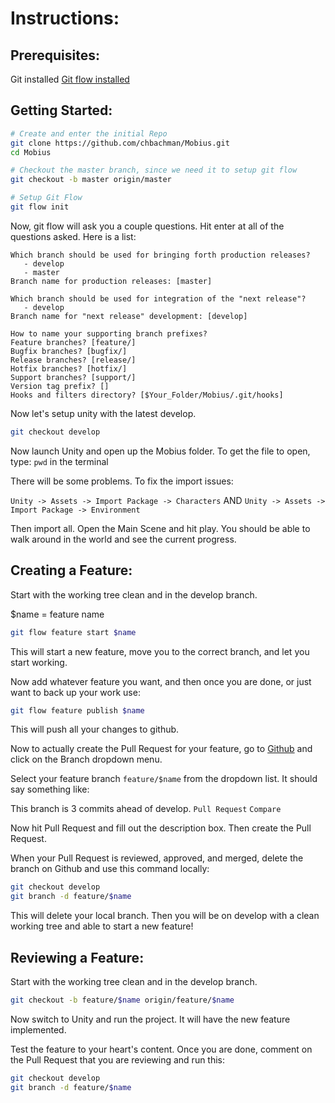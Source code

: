 # Instructions:

## Prerequisites:
Git installed
[Git flow installed](https://github.com/nvie/gitflow/wiki/Installation)

## Getting Started:
```bash
# Create and enter the initial Repo
git clone https://github.com/chbachman/Mobius.git
cd Mobius

# Checkout the master branch, since we need it to setup git flow
git checkout -b master origin/master

# Setup Git Flow
git flow init
```

Now, git flow will ask you a couple questions. Hit enter at all of the questions asked. Here is a list:

```
Which branch should be used for bringing forth production releases?
   - develop
   - master
Branch name for production releases: [master]

Which branch should be used for integration of the "next release"?
   - develop
Branch name for "next release" development: [develop]

How to name your supporting branch prefixes?
Feature branches? [feature/]
Bugfix branches? [bugfix/]
Release branches? [release/]
Hotfix branches? [hotfix/]
Support branches? [support/]
Version tag prefix? []
Hooks and filters directory? [$Your_Folder/Mobius/.git/hooks]
```

Now let's setup unity with the latest develop.

```bash
git checkout develop
```

Now launch Unity and open up the Mobius folder.
To get the file to open, type: `pwd` in the terminal

There will be some problems. To fix the import issues:

`Unity -> Assets -> Import Package -> Characters`
AND
`Unity -> Assets -> Import Package -> Environment`

Then import all.
Open the Main Scene and hit play. You should be able to walk around in the world and see the current progress.


## Creating a Feature:
Start with the working tree clean and in the develop branch.

$name = feature name

```bash
git flow feature start $name
```

This will start a new feature, move you to the correct branch, and let you start working.

Now add whatever feature you want, and then once you are done, or just want to back up your work use:

```bash
git flow feature publish $name
```

This will push all your changes to github.

Now to actually create the Pull Request for your feature, go to [Github](https://github.com/chbachman/Mobius) and click on the Branch dropdown menu.

Select your feature branch `feature/$name` from the dropdown list.
It should say something like: 

This branch is 3 commits ahead of develop. `Pull Request` `Compare`

Now hit Pull Request and fill out the description box. Then create the Pull Request.

When your Pull Request is reviewed, approved, and merged, delete the branch on Github and use this command locally:

```bash
git checkout develop
git branch -d feature/$name
```

This will delete your local branch. Then you will be on develop with a clean working tree and able to start a new feature!

## Reviewing a Feature:
Start with the working tree clean and in the develop branch.

```bash
git checkout -b feature/$name origin/feature/$name
```

Now switch to Unity and run the project. It will have the new feature implemented.

Test the feature to your heart's content. Once you are done, comment on the Pull Request that you are reviewing and run this:

```bash
git checkout develop
git branch -d feature/$name
```
